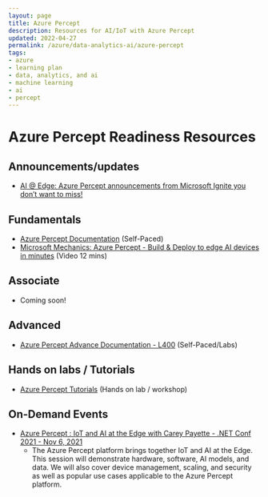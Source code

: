 ```yaml
---
layout: page
title: Azure Percept
description: Resources for AI/IoT with Azure Percept
updated: 2022-04-27
permalink: /azure/data-analytics-ai/azure-percept
tags: 
- azure
- learning plan
- data, analytics, and ai
- machine learning
- ai
- percept
---
```


# Azure Percept Readiness Resources

## Announcements/updates
* [AI @ Edge: Azure Percept announcements from Microsoft Ignite you don’t want to miss!](https://techcommunity.microsoft.com/t5/internet-of-things-blog/ai-edge-azure-percept-announcements-from-microsoft-ignite-you/ba-p/2967567)

## Fundamentals
* [Azure Percept Documentation](https://docs.microsoft.com/en-gb/azure/azure-percept/) (Self-Paced)
* [Microsoft Mechanics: Azure Percept - Build & Deploy to edge AI devices in minutes](https://youtu.be/zSBNsEqU5NA) (Video 12 mins)

## Associate
* Coming soon!

## Advanced
* [Azure Percept Advance Documentation - L400](https://github.com/microsoft/azure-percept-advanced-development) (Self-Paced/Labs)

## Hands on labs / Tutorials
* [Azure Percept Tutorials](https://github.com/microsoft/azure-percept-advanced-development/tree/main/tutorials) (Hands on lab / workshop)

## On-Demand Events
* [Azure Percept : IoT and AI at the Edge with Carey Payette - .NET Conf 2021 - Nov 6, 2021](https://docs.microsoft.com/en-us/events/dotnetconf-2021/azure-percept--iot-and-ai-at-the-edge)
  * The Azure Percept platform brings together IoT and AI at the Edge. This session will demonstrate hardware, software, AI models, and data. We will also cover device management, scaling, and security as well as popular use cases applicable to the Azure Percept platform.

